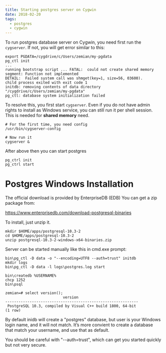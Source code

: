 ```yaml
---
title: Starting postgres server on Cygwin
date: 2018-02-20
tags:
  - postgres
  - cygwin
---
```


To run postgres database server on Cygwin, you need first run the
`cygserver`. If not, you will get error similar to this:

    export PGDATA=/cygdrive/c/Users/zemian/my-pgdata
    pg_ctl init
    ...
    running bootstrap script ... FATAL:  could not create shared memory segment: Function not implemented
    DETAIL:  Failed system call was shmget(key=1, size=56, 03600).
    child process exited with exit code 1
    initdb: removing contents of data directory "/cygdrive/c/Users/zemian/my-pgdata"
    pg_ctl: database system initialization failed

To resolve this, you first start `cygserver`. Even if you do not have
admin rights to install as Windows service, you can still run it per
shell session. This is needed for **shared memory** need.

    # For the first time, you need config
    /usr/bin/cygserver-config

    # Now run it
    cygserver &

After above then you can start postgres

    pg_ctrl init
    pg_ctrl start

Postgres Windows Installation
=============================

The official download is provided by EnterpriseDB (EDB) You can get a
zip package from:

<https://www.enterprisedb.com/download-postgresql-binaries>

To install, just unzip it.

    mkdir $HOME/apps/postgresql-10.3-2
    cd $HOME/apps/postgresql-10.3-2
    unzip postgresql-10.3-2-windows-x64-binaries.zip

Server can be started manually like this in cmd.exe prompt:

    bin\pg_ctl -D data -o "--encoding=UTF8 --auth=trust" initdb
    mkdir logs
    bin\pg_ctl -D data -l logs\postgres.log start

    bin\createdb %USERNAME%
    chcp 1252
    bin\psql

    zemian=# select version();
                              version
    ------------------------------------------------------------
     PostgreSQL 10.3, compiled by Visual C++ build 1800, 64-bit
    (1 row)

By default inidb will create a "postgres" database, but user is your
Windows login name, and it will not match. It’s more convient to create
a database that match your username, and use that as default.

You should be careful with "--auth=trust", which can get you started
quickly but not very secure.

